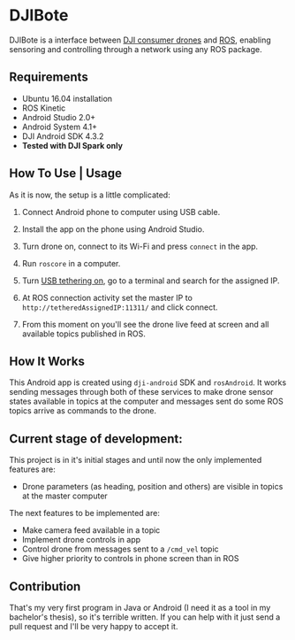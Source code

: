 # DJIBote
DJIBote is a interface between [DJI consumer drones](https://www.dji.com) and [ROS](https://www.ros.org/), enabling sensoring and controlling through a network using any ROS package.

## Requirements
 - Ubuntu 16.04 installation
 - ROS Kinetic 
 - Android Studio 2.0+
 - Android System 4.1+
 - DJI Android SDK 4.3.2
 - **Tested with DJI Spark only**
 

## How To Use | Usage
As it is now, the setup is a little complicated:

1. Connect Android phone to computer using USB cable. 

2. Install the app on the phone using Android Studio.

3. Turn drone on, connect to its Wi-Fi and press ``` connect ``` in the app.

4. Run ``` roscore ``` in a computer.

5. Turn [USB tethering on](https://support.google.com/android/answer/9059108?hl=en), go to a terminal and search for the assigned IP.

6. At ROS connection activity set the master IP to ``` http://tetheredAssignedIP:11311/ ``` and click connect.

7. From this moment on you'll see the drone live feed at screen and all available topics published in ROS.

## How It Works
This Android app is created using ``` dji-android ``` SDK and ``` rosAndroid ```. It works sending messages through both of these services to make drone sensor states available in topics at the computer and messages sent do some ROS topics arrive as commands to the drone.

## Current stage of development:

This project is in it's initial stages and until now the only implemented features are:
* Drone parameters (as heading, position and others) are visible in topics at the master computer

The next features to be implemented are:
* Make camera feed available in a topic
* Implement drone controls in app
* Control drone from messages sent to a ``` /cmd_vel ``` topic
* Give higher priority to controls in phone screen than in ROS

## Contribution

That's my very first program in Java or Android (I need it as a tool in my bachelor's thesis), so it's terrible written. If you can help with it just send a pull request and I'll be very happy to accept it.